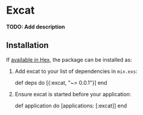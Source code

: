 # Excat

**TODO: Add description**

## Installation

If [available in Hex](https://hex.pm/docs/publish), the package can be installed as:

  1. Add excat to your list of dependencies in `mix.exs`:

        def deps do
          [{:excat, "~> 0.0.1"}]
        end

  2. Ensure excat is started before your application:

        def application do
          [applications: [:excat]]
        end


